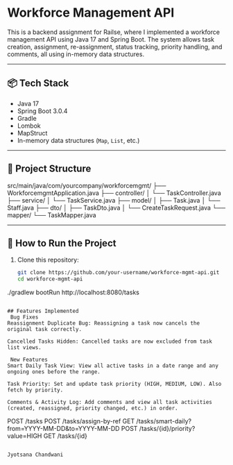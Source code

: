 # Workforce Management API

This is a backend assignment for Railse, where I implemented a workforce management API using Java 17 and Spring Boot. The system allows task creation, assignment, re-assignment, status tracking, priority handling, and comments, all using in-memory data structures.

---

## 📦 Tech Stack

- Java 17
- Spring Boot 3.0.4
- Gradle
- Lombok
- MapStruct
- In-memory data structures (`Map`, `List`, etc.)

---

## 📁 Project Structure

src/main/java/com/yourcompany/workforcemgmt/
├── WorkforcemgmtApplication.java
├── controller/
│ └── TaskController.java
├── service/
│ └── TaskService.java
├── model/
│ ├── Task.java
│ └── Staff.java
├── dto/
│ ├── TaskDto.java
│ └── CreateTaskRequest.java
└── mapper/
└── TaskMapper.java


---

## 🚀 How to Run the Project

1. Clone this repository:
   ```bash
   git clone https://github.com/your-username/workforce-mgmt-api.git
   cd workforce-mgmt-api
./gradlew bootRun
http://localhost:8080/tasks
```

## Features Implemented
 Bug Fixes
Reassignment Duplicate Bug: Reassigning a task now cancels the original task correctly.

Cancelled Tasks Hidden: Cancelled tasks are now excluded from task list views.

 New Features
Smart Daily Task View: View all active tasks in a date range and any ongoing ones before the range.

Task Priority: Set and update task priority (HIGH, MEDIUM, LOW). Also fetch by priority.

Comments & Activity Log: Add comments and view all task activities (created, reassigned, priority changed, etc.) in order.

```
POST /tasks
POST /tasks/assign-by-ref
GET /tasks/smart-daily?from=YYYY-MM-DD&to=YYYY-MM-DD
POST /tasks/{id}/priority?value=HIGH
GET /tasks/{id}
```

Jyotsana Chandwani
